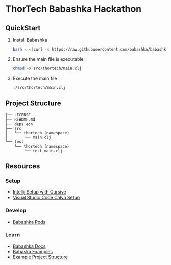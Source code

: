 # ThorTech Babashka Hackathon

## QuickStart

1. Install Babashka

   ```sh
   bash < <(curl -s https://raw.githubusercontent.com/babashka/babashka/master/install)
   ```

1. Ensure the main file is executable

   ```sh
   chmod +x src/thortech/main.clj
   ```

1. Execute the main file

   ```
   ./src/thortech/main.clj
   ```

## Project Structure

```
├── LICENSE
├── README.md
├── deps.edn
├── src
│   └── thortech (namespace)
│       └── main.clj
└── test
    └── thortech (namespace)
        └── test_main.clj
```

## Resources

### Setup

- [Intellij Setup with Cursive](https://cursive-ide.com/userguide/babashka.html)
- [Visual Studio Code Calva Setup](https://calva.io/babashka/)

### Develop

- [Babashka Pods](https://babashka.org/toolbox/)

### Learn

- [Babashka Docs](https://github.com/babashka/babashka)
- [Babaska Examples](https://github.com/babashka/babashka/blob/master/examples/README.md)
- [Example Project Structure](https://cljdoc.org/d/borkdude/babashka/0.2.6/doc/readme)